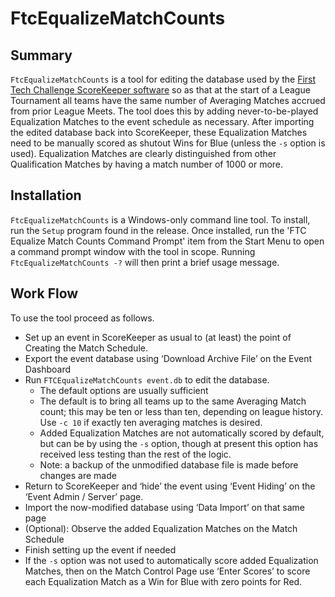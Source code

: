 # FtcEqualizeMatchCounts

## Summary
``FtcEqualizeMatchCounts`` is a tool for editing the database used by the [First Tech Challenge ScoreKeeper software](https://github.com/FIRST-Tech-Challenge/scorekeeper) so as that at the start of a League Tournament all teams have the same number of Averaging Matches accrued from prior League Meets. The tool does this by adding never-to-be-played Equalization Matches to the event schedule as necessary. After importing the edited database back into ScoreKeeper, these Equalization Matches need to be manually scored as shutout Wins for Blue (unless the ``-s`` option is used). Equalization Matches are clearly distinguished from other Qualification Matches by having a match number of 1000 or more.

## Installation
``FtcEqualizeMatchCounts`` is a Windows-only command line tool. To install, run the ``Setup`` program found in the release. Once installed, run the 'FTC Equalize Match Counts Command Prompt' item from the Start Menu to open a command prompt window with the tool in scope. Running ``FtcEqualizeMatchCounts -?`` will then print a brief usage message.

## Work Flow
To use the tool proceed as follows.
* Set up an event in ScoreKeeper as usual to (at least) the point of Creating the Match Schedule.
*	Export the event database using ‘Download Archive File’ on the Event Dashboard
*	Run ``FTCEqualizeMatchCounts event.db`` to edit the database.
    - The default options are usually sufficient
    - The default is to bring all teams up to the same Averaging Match count; this may be ten or less than ten, depending on league history. Use ``-c 10`` if exactly ten averaging matches is desired.
    - Added Equalization Matches are not automatically scored by default, but can be by using the ``-s`` option, though at present this option has received less testing than the rest of the logic.
    - Note: a backup of the unmodified database file is made before changes are made
*	Return to ScoreKeeper and ‘hide’ the event using ‘Event Hiding’ on the ‘Event Admin / Server’ page.
*	Import the now-modified database using ‘Data Import’ on that same page
*	(Optional): Observe the added Equalization Matches on the Match Schedule
*	Finish setting up the event if needed
*	If the ``-s`` option was not used to automatically score added Equalization Matches, then on the Match Control Page use ‘Enter Scores’ to score each Equalization Match as a Win for Blue with zero points for Red.

